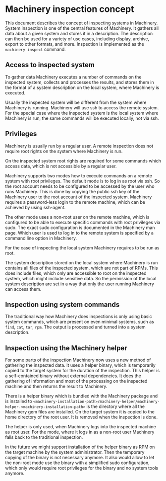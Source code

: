 # Machinery inspection concept

This document describes the concept of inspecting systems in Machinery. System
inspection is one of the central features of Machinery. It gathers all data
about a given system and stores it in a description. The description can then be
used for a variety of use cases, including display, archive, export to other
formats, and more. Inspection is implemented as the `machinery inspect` command.

## Access to inspected system

To gather data Machinery executes a number of commands on the inspected system,
collects and processes the results, and stores them in the format of a system
description on the local system, where Machinery is executed.

Usually the inspected system will be different from the system where Machinery
is running. Machinery will use ssh to access the remote system. For the special
case where the inspected system is the local system where Machinery is run, the
same commands will be executed locally, not via ssh.

## Privileges

Machinery is usually run by a regular user. A remote inspection does not
require root rights on the system where Machinery is run.

On the inspected system root rights are required for some commands which access
data, which is not accessible by a regular user.

Machinery supports two modes how to execute commands on a remote system with
root privileges. The default mode is to log in as root via ssh. So the root
account needs to be configured to be accessed by the user who runs Machinery.
This is done by copying the public ssh key of the Machinery user to the root
account of the inspected system. Machinery requires a password-less login to the
remote machine, which can be achieved by using ssh-agent.

The other mode uses a non-root user on the remote machine, which is configured
to be able to execute specific commands with root privileges via sudo. The
exact sudo configuration is documented in the Machinery man page. Which user is
used to log in to the remote system is specified by a command line option in
Machinery.

For the case of inspecting the local system Machinery requires to be run as
root.

The system description stored on the local system where Machinery is run
contains all files of the inspected system, which are not part of RPMs. This
does include files, which only are accessible to root on the inspected system,
which might include sensitive data. So the permission of the local system
description are set in a way that only the user running Machinery can access
them.

## Inspection using system commands

The traditional way how Machinery does inspections is only using basic system
commands, which are present on even minimal systems, such as `find`, `cat`,
`tar`, `rpm`. The output is processed and turned into a system description.

## Inspection using the Machinery helper

For some parts of the inspection Machinery now uses a new method of gathering
the inspected data. It uses a helper binary, which is temporarily copied to the
target system for the duration of the inspection. This helper is a
self-contained binary without external dependencies. It does the gathering of
information and most of the processing on the inspected machine and then returns
the result to Machinery.

There is a helper binary which is bundled with the Machinery package and is installed
to `<machinery-installation-path>/machinery-helper/machinery-helper`.
`<machinery-installation-path>` is the directory where all the Machinery gem files
are installed.
On the target system it is copied to the home directory of the root user. It is
removed when the inspection is done.

The helper is only used, when Machinery logs into the inspected machine as root
user. For the mode, where it logs in as a non-root user Machinery falls back to
the traditional inspection.

In the future we might support installation of the helper binary as RPM on the
target machine by the system administrator. Then the temporary copying of the
binary is not necessary anymore. It also would allow to let the non-root mode
use the binary with a simplified sudo configuration, which only would require
root privileges for the binary and no system tools anymore.
